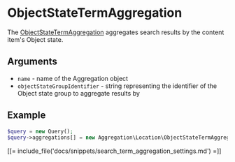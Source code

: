 # ObjectStateTermAggregation

The [ObjectStateTermAggregation](https://github.com/ibexa/core/blob/main/src/contracts/Repository/Values/Content/Query/Aggregation/ObjectStateTermAggregation.php) aggregates search results by the content item's Object state.

## Arguments

- `name` - name of the Aggregation object
- `objectStateGroupIdentifier` - string representing the identifier of the Object state group to aggregate results by

## Example

``` php
$query = new Query();
$query->aggregations[] = new Aggregation\Location\ObjectStateTermAggregation('object_state', 'ez_lock');
```

[[= include_file('docs/snippets/search_term_aggregation_settings.md') =]]
